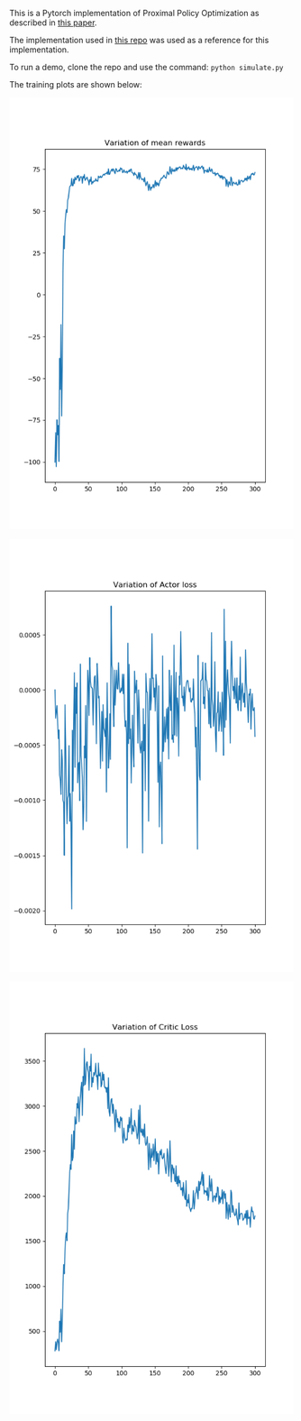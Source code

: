 This is a Pytorch implementation of Proximal Policy Optimization as described in [this paper](https://arxiv.org/abs/1707.06347). 

The implementation used in [this repo](https://github.com/tpbarron/pytorch-ppo) was used as a reference for this implementation.

To run a demo, clone the repo and use the command:
``python simulate.py``

The training plots are shown below:

![reward plot](./images/rewards.png)

![actor loss plot](./images/actor.png)

![critic loss plot](./images/critic.png)
